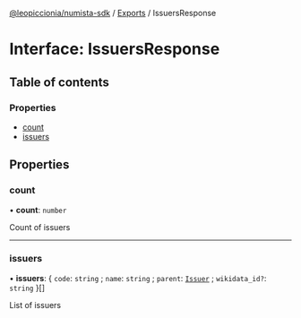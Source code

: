 [@leopiccionia/numista-sdk](../README.md) / [Exports](../modules.md) / IssuersResponse

# Interface: IssuersResponse

## Table of contents

### Properties

- [count](IssuersResponse.md#count)
- [issuers](IssuersResponse.md#issuers)

## Properties

### count

• **count**: `number`

Count of issuers

___

### issuers

• **issuers**: { `code`: `string` ; `name`: `string` ; `parent`: [`Issuer`](Issuer.md) ; `wikidata_id?`: `string`  }[]

List of issuers
